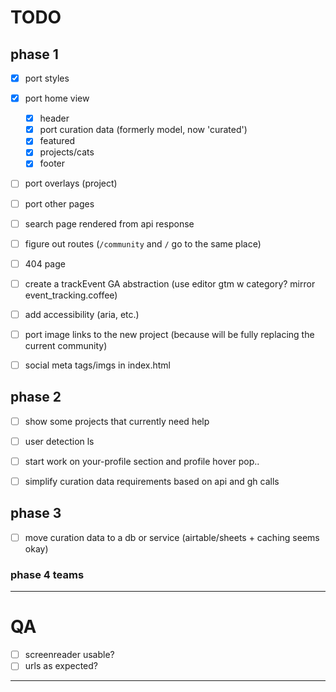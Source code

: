 # TODO

## phase 1

- [x] port styles
- [x] port home view
  - [x] header
  - [x] port curation data (formerly model, now 'curated')
  - [x] featured
  - [x] projects/cats
  - [x] footer
- [ ] port overlays (project)
- [ ] port other pages
- [ ] search page rendered from api response

- [ ] figure out routes (`/community` and `/` go to the same place)
- [ ] 404 page
- [ ] create a trackEvent GA abstraction (use editor gtm w category? mirror event_tracking.coffee)
- [ ] add accessibility (aria, etc.)
- [ ] port image links to the new project (because will be fully replacing the current community)

- [ ] social meta tags/imgs in index.html

## phase 2

- [ ] show some projects that currently need help

- [ ] user detection ls
- [ ] start work on your-profile section and profile hover pop..
- [ ] simplify curation data requirements based on api and gh calls

## phase 3

- [ ] move curation data to a db or service (airtable/sheets + caching seems okay)

### phase 4 teams

---------------------

# QA

- [ ] screenreader usable?
- [ ] urls as expected?

----------------
